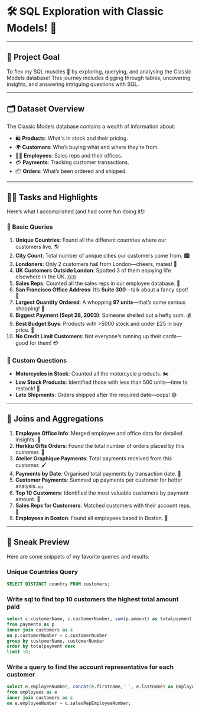 # 🛠️ SQL Exploration with Classic Models! 🎉  

---

## 🎯 **Project Goal**  
To flex my SQL muscles 💪 by exploring, querying, and analysing the Classic Models database! This journey includes digging through tables, uncovering insights, and answering intriguing questions with SQL.  

---

## 🗂️ **Dataset Overview**  
The Classic Models database contains a wealth of information about:  
- 🛍️ **Products**: What's in stock and their pricing.  
- 🌍 **Customers**: Who’s buying what and where they’re from.  
- 👩‍💼 **Employees**: Sales reps and their offices.  
- 💳 **Payments**: Tracking customer transactions.  
- 📦 **Orders**: What’s been ordered and shipped.  

---

## 🧑‍💻 **Tasks and Highlights**  
Here’s what I accomplished (and had some fun doing it!):  

### **🚀 Basic Queries**  
1. **Unique Countries**: Found all the different countries where our customers live. 🌎  
2. **City Count**: Total number of unique cities our customers come from. 🏙️  
3. **Londoners**: Only 2 customers hail from London—cheers, mates! 🍻  
4. **UK Customers Outside London**: Spotted 3 of them enjoying life elsewhere in the UK. 🇬🇧 
5. **Sales Reps**: Counted all the sales reps in our employee database. 💼  
6. **San Francisco Office Address**: It’s **Suite 300**—talk about a fancy spot! 🌉  
7. **Largest Quantity Ordered**: A whopping **97 units**—that’s some serious shopping! 🛒  
8. **Biggest Payment (Sept 28, 2003)**: Someone shelled out a hefty sum. 💰  
9. **Best Budget Buys**: Products with >5000 stock and under £25 in buy price. 🤑  
10. **No Credit Limit Customers**: Not everyone’s running up their cards—good for them! 💳  

### **🧠 Custom Questions**  
- **Motorcycles in Stock**: Counted all the motorcycle products. 🏍️  
- **Low Stock Products**: Identified those with less than 500 units—time to restock! 🚨  
- **Late Shipments**: Orders shipped after the required date—oops! 😅  

---

## 🤝 **Joins and Aggregations**  
1. **Employee Office Info**: Merged employee and office data for detailed insights. 🏢  
2. **Herkku Gifts Orders**: Found the total number of orders placed by this customer. 🎁  
3. **Atelier Graphique Payments**: Total payments received from this customer. 🖌️  
4. **Payments by Date**: Organised total payments by transaction date. 📅  
5. **Customer Payments**: Summed up payments per customer for better analysis. 💵  
6. **Top 10 Customers**: Identified the most valuable customers by payment amount. 🌟  
7. **Sales Reps for Customers**: Matched customers with their account reps. 🤝  
8. **Employees in Boston**: Found all employees based in Boston. 🐻  

---

## 📸 **Sneak Preview**  
Here are some snippets of my favorite queries and results:  

### Unique Countries Query  
```sql
SELECT DISTINCT country FROM customers;
```

### Write sql to find top 10 customers the highest total amount paid
```sql
select c.customerName, c.customerNumber, sum(p.amount) as totalpayment
from payments as p
inner join customers as c
on p.customerNumber = c.customerNumber
group by customerName, customerNumber
order by totalpayment desc
limit 10;
```
### Write a query to find the account representative for each customer
```sql
select e.employeeNumber, concat(e.firstname,' ', e.lastname) as EmployeeName, c.customerNumber, customerName
from employees as e
inner join customers as c
on e.employeeNumber = c.salesRepEmployeeNumber;
```
